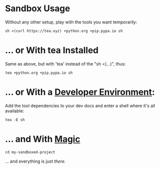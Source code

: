 
# Sandbox Usage

Without any other setup, play with the tools you want temporarily:

`sh <(curl https://tea.xyz) +python.org +pip.pypa.io sh`


# ... or With tea Installed

Same as above, but with 'tea' instead of the "sh <(...)", thus:

`tea +python.org +pip.pypa.io sh`


# ... or With a [Developer Environment](https://docs.tea.xyz/features/developer-environments):

Add the tool dependencies to your dev docs and enter a shell where it's all available:

`tea -E sh`



# ... and With [Magic](https://docs.tea.xyz/features/magic)

`cd my-sandboxed-project`

... and everything is just _there_.
